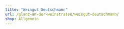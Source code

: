 ```yaml
---
title: "Weingut Deutschmann"
url: /glanz-an-der-weinstrasse/weingut-deutschmann/
shop: Allgemein
---
```

